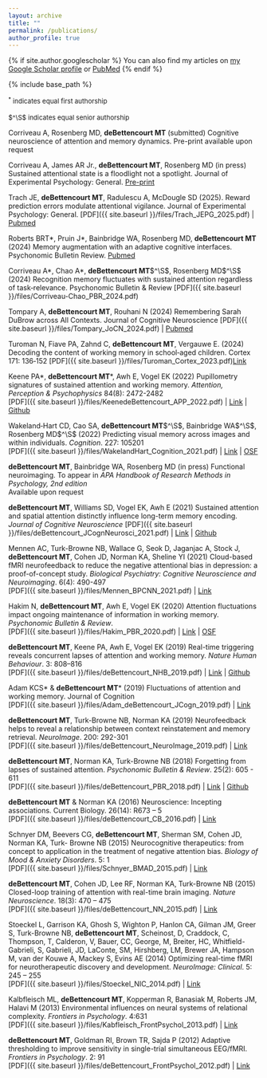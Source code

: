 ```yaml
---
layout: archive
title: ""
permalink: /publications/
author_profile: true
---
```


{% if site.author.googlescholar %}
  You can also find my articles on <a href="{{site.author.googlescholar}}">my Google Scholar profile</a> or <a href="{{site.author.pubmed}}">PubMed</a>
{% endif %}

{% include base_path %}

<font size="2"><sup>*</sup> indicates equal first authorship<br></font>  
<font size="2">$^\S$ indicates equal senior authorship</font>

Corriveau A, Rosenberg MD, **deBettencourt MT** (submitted) Cognitive neuroscience of attention and memory dynamics. Pre-print available upon request

Corriveau A, James AR Jr., **deBettencourt MT**, Rosenberg MD (in press) Sustained attentional state is a floodlight not a spotlight. Journal of Experimental Psychology: General. [Pre-print](https://osf.io/preprints/psyarxiv/k9cnm_v1)

Trach JE, **deBettencourt MT**, Radulescu A, McDougle SD (2025). Reward prediction errors modulate attentional vigilance. Journal of Experimental Psychology: General. [PDF]({{ site.baseurl }}/files/Trach_JEPG_2025.pdf) | [Pubmed](https://pubmed.ncbi.nlm.nih.gov/39836118/)

Roberts BRT\*, Pruin J\*, Bainbridge WA, Rosenberg MD, **deBettencourt MT** (2024) Memory augmentation with an adaptive cognitive interfaces. Psychonomic Bulletin Review. [Pubmed](https://pubmed.ncbi.nlm.nih.gov/39379775/)

Corriveau A\*, Chao A\*, **deBettencourt MT**$^\S$, Rosenberg MD$^\S$ (2024) Recognition memory fluctuates with sustained attention regardless of task‐relevance. Psychonomic Bulletin & Review [PDF]({{ site.baseurl }}/files/Corriveau-Chao_PBR_2024.pdf) 

Tompary A, **deBettencourt MT**, Rouhani N (2024) Remembering Sarah DuBrow across All Contexts. Journal of Cognitive Neuroscience [PDF]({{ site.baseurl }}/files/Tompary_JoCN_2024.pdf) | [Pubmed](https://pubmed.ncbi.nlm.nih.gov/38739569/)

Turoman N, Fiave PA, Zahnd C, **deBettencourt MT**, Vergauwe E. (2024) Decoding the content of working memory in school‐aged children. Cortex 171: 136‐152 [PDF]({{ site.baseurl }}/files/Turoman_Cortex_2023.pdf)[Link](https://www.sciencedirect.com/science/article/pii/S0010945223002769)

Keene PA\*, **deBettencourt MT**\*, Awh E, Vogel EK (2022) Pupillometry signatures of sustained attention and working memory. *Attention, Perception & Psychophysics* 84(8): 2472-2482  
[PDF]({{ site.baseurl }}/files/KeenedeBettencourt_APP_2022.pdf) | [Link](https://link.springer.com/article/10.3758/s13414-022-02557-5) | [Github](https://github.com/debetten/KeenedeBettencourt_PupilTrigger)

Wakeland‐Hart CD, Cao SA, **deBettencourt MT**$^\S$, Bainbridge WA$^\S$, Rosenberg MD$^\S$ (2022) Predicting visual memory across images and within individuals. *Cognition*. 227: 105201  
[PDF]({{ site.baseurl }}/files/WakelandHart_Cognition_2021.pdf) | [Link](https://www.sciencedirect.com/science/article/pii/S0010027722001895) | [OSF](https://osf.io/6uc48/?view_only=c924b74f89264520bba65e661e8d60da)

**deBettencourt MT**, Bainbridge WA, Rosenberg MD (in press) Functional neuroimaging. To appear in *APA Handbook of Research Methods in Psychology, 2nd edition*  
Available upon request

**deBettencourt MT**, Williams SD, Vogel EK, Awh E (2021) Sustained attention and spatial attention distinctly influence long-term memory encoding. *Journal of Cognitive Neuroscience*
[PDF]({{ site.baseurl }}/files/deBettencourt_JCognNeurosci_2021.pdf) | [Link](https://direct.mit.edu/jocn/article/33/10/2132/102759/Sustained-Attention-and-Spatial-Attention) | [Github](https://github.com/debetten/deBettencourt_CueAttnLTM)

Mennen AC, Turk-Browne NB, Wallace G, Seok D, Jaganjac A, Stock J, **deBettencourt MT**, Cohen JD, Norman KA, Sheline YI (2021) Cloud-based fMRI neurofeedback to reduce the negative attentional bias in depression: a proof-of-concept study. *Biological Psychiatry: Cognitive Neuroscience and Neuroimaging*. 6(4): 490-497  
[PDF]({{ site.baseurl }}/files/Mennen_BPCNN_2021.pdf) | [Link](https://www.sciencedirect.com/science/article/pii/S2451902220303104)

Hakim N, **deBettencourt MT**, Awh E, Vogel EK (2020) Attention fluctuations impact ongoing maintenance of information in working memory. *Psychonomic Bulletin & Review*.  
[PDF]({{ site.baseurl }}/files/Hakim_PBR_2020.pdf) | [Link](https://link.springer.com/article/10.3758/s13423-020-01790-z) | [OSF](https://osf.io/cg5f2/?view_only=ceb70b58c382498cb5d9ffc82223a157)

**deBettencourt MT**, Keene PA, Awh E, Vogel EK (2019) Real-time triggering reveals concurrent lapses of attention and working memory. *Nature Human Behaviour*. 3: 808–816  
[PDF]({{ site.baseurl }}/files/deBettencourt_NHB_2019.pdf) | [Link](https://www.nature.com/articles/s41562-019-0606-6) | [Github](https://github.com/AwhVogelLab/deBettencourt_rtAttnWM)

Adam KCS\* & **deBettencourt MT**\* (2019) Fluctuations of attention and working memory. Journal of Cognition  
[PDF]({{ site.baseurl }}/files/Adam_deBettencourt_JCogn_2019.pdf) | [Link](https://www.journalofcognition.org/articles/10.5334/joc.70/)

**deBettencourt MT**, Turk-Browne NB, Norman KA (2019) Neurofeedback helps to reveal a relationship between context reinstatement and memory retrieval. *NeuroImage*. 200: 292-301  
[PDF]({{ site.baseurl }}/files/deBettencourt_NeuroImage_2019.pdf) | [Link](https://www.sciencedirect.com/science/article/pii/S1053811919304872)

**deBettencourt MT**, Norman KA, Turk-Browne NB (2018) Forgetting from lapses of sustained attention. *Psychonomic Bulletin & Review*. 25(2): 605 - 611  
[PDF]({{ site.baseurl }}/files/deBettencourt_PBR_2018.pdf) | [Link](https://link.springer.com/article/10.3758/s13423-017-1309-5) | [Github](http://github.com/PrincetonCompMemLab/deBettencourt_realtimeBehav)

**deBettencourt MT** & Norman KA (2016) Neuroscience: Incepting associations. Current Biology. 26(14): R673 – 5  
[PDF]({{ site.baseurl }}/files/deBettencourt_CB_2016.pdf) | [Link](http://www.cell.com/current-biology/fulltext/S0960-9822(16)30536-X)

Schnyer DM, Beevers CG, **deBettencourt MT**, Sherman SM, Cohen JD, Norman KA, Turk- Browne NB (2015) Neurocognitive therapeutics: from concept to application in the treatment of negative attention bias. *Biology of Mood & Anxiety Disorders*. 5: 1  
[PDF]({{ site.baseurl }}/files/Schnyer_BMAD_2015.pdf) | [Link](https://biolmoodanxietydisord.biomedcentral.com/articles/10.1186/s13587-015-0016-y)

**deBettencourt MT**, Cohen JD, Lee RF, Norman KA, Turk-Browne NB (2015) Closed-loop training of attention with real-time brain imaging. *Nature Neuroscience*. 18(3): 470 – 475  
[PDF]({{ site.baseurl }}/files/deBettencourt_NN_2015.pdf) | [Link](http://www.nature.com/neuro/journal/v18/n3/full/nn.3940.html)

Stoeckel L, Garrison KA, Ghosh S, Wighton P, Hanlon CA, Gilman JM, Greer S, Turk-Browne NB, **deBettencourt MT**, Scheinost, D, Craddock, C, Thompson, T, Calderon, V, Bauer, CC, George, M, Breiter, HC, Whitfield-Gabrieli, S, Gabrieli, JD, LaConte, SM, Hirshberg, LM, Brewer JA, Hampson M, van der Kouwe A, Mackey S, Evins AE (2014) Optimizing real-time fMRI for neurotherapeutic discovery and development. *NeuroImage: Clinical*. 5: 245 – 255  
[PDF]({{ site.baseurl }}/files/Stoeckel_NIC_2014.pdf) | [Link](http://www.sciencedirect.com/science/article/pii/S2213158214000928)

Kalbfleisch ML, **deBettencourt MT**, Kopperman R, Banasiak M, Roberts JM, Halavi M (2013) Environmental influences on neural systems of relational complexity. *Frontiers in Psychology*. 4:631  
[PDF]({{ site.baseurl }}/files/Kabfleisch_FrontPsychol_2013.pdf) | [Link](http://journal.frontiersin.org/article/10.3389/fpsyg.2013.00631/full)

**deBettencourt MT**, Goldman RI, Brown TR, Sajda P (2012) Adaptive thresholding to improve sensitivity in single-trial simultaneous EEG/fMRI. *Frontiers in Psychology*. 2: 91  
[PDF]({{ site.baseurl }}/files/deBettencourt_FrontPsychol_2012.pdf) | [Link](http://journal.frontiersin.org/article/10.3389/fpsyg.2011.00091/full)

